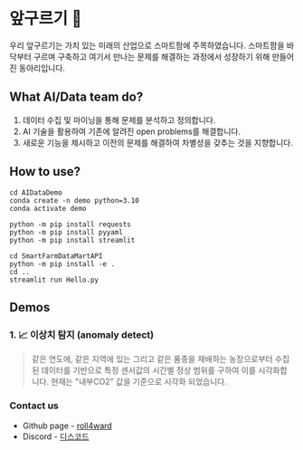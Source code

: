 # 앞구르기 👋
우리 앞구르기는 가치 있는 미래의 산업으로 스마트팜에 주목하였습니다.
스마트팜을 바닥부터 구르며 구축하고 여기서 만나는 문제를 해결하는 과정에서
성장하기 위해 만들어진 동아리입니다.

## What AI/Data team do? 
1. 데이터 수집 및 마이닝을 통해 문제를 분석하고 정의합니다.
2. AI 기술을 활용하여 기존에 알려진 open problems를 해결합니다.
3. 새로운 기능을 제시하고 이전의 문제를 해결하여 차별성을 갖추는 것을 지향합니다. 

## How to use?
```shell
cd AIDataDemo
conda create -n demo python=3.10
conda activate demo

python -m pip install requests
python -m pip install pyyaml
python -m pip install streamlit

cd SmartFarmDataMartAPI
python -m pip install -e .
cd ..
streamlit run Hello.py
```

## Demos
### 1. 📈 이상치 탐지 (anomaly detect)
> 같은 연도에, 같은 지역에 있는 그리고 같은 품종을 재배하는 농장으로부터 수집된 데이터를 기반으로
> 특정 센서값의 시간별 정상 범위를 구하여 이를 시각화합니다.
> 현재는 "내부CO2" 값을 기준으로 시각화 되었습니다.

### Contact us
- Github page   - [roll4ward](https://github.com/roll4ward)
- Discord       - [디스코드](https://discord.gg/UgxHZ5nAve)
